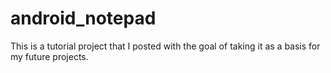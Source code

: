 # android_notepad
This is a tutorial project that I posted with the goal of taking it as a basis for my future projects.

